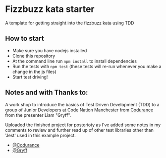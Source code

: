 # Fizzbuzz kata starter

A template for getting straight into the fizzbuzz kata using TDD

## How to start

* Make sure you have nodejs installed
* Clone this repository
* At the command line run `npm install` to install dependencies
* Run the tests with `npm test` (these tests will re-run whenever you make a change in the js files)
* Start test driving!


## Notes and with Thanks to:

A work shop to introduce the basics of Test Driven Development (TDD) to a group of Junior Developers
at Code Nation Manchester from [Codurance](https://codurance.com/2018/06/27/manchester-office/) from the 
presenter Liam "Gryff". 

Uploaded the finished project for posterioty as I've added some notes in my comments to review and further 
read up of other test libraries other than 'Jest' used in this example project. 


- [@Codurance](https://github.com/codurance)
- [@Gryff](https://github.com/Gryff)